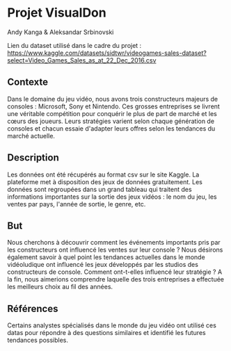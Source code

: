 # Projet VisualDon
Andy Kanga & Aleksandar Srbinovski

Lien du dataset utilisé dans le cadre du projet : https://www.kaggle.com/datasets/sidtwr/videogames-sales-dataset?select=Video_Games_Sales_as_at_22_Dec_2016.csv

## Contexte
Dans le domaine du jeu vidéo, nous avons trois constructeurs majeurs de consoles : Microsoft, Sony et Nintendo. Ces grosses entreprises se livrent une véritable compétition pour conquérir le plus de part de marché et les cœurs des joueurs. Leurs stratégies varient selon chaque génération de consoles et chacun essaie d'adapter leurs offres selon les tendances du marché actuelle.
## Description
Les données ont été récupérés au format csv sur le site Kaggle. La plateforme met à disposition des jeux de données gratuitement. Les données sont regroupées dans un grand tableau qui traitent des informations importantes sur la sortie des jeux vidéos : le nom du jeu, les ventes par pays, l'année de sortie, le genre, etc. 
## But
Nous cherchons à découvrir comment les événements importants pris par les constructeurs ont influencé les ventes sur leur console ? Nous désirons également savoir à quel point les tendances actuelles dans le monde vidéoludique ont influencé les jeux développés par les studios des constructeurs de console. Comment ont-t-elles influencé leur stratégie ? A la fin, nous aimerions comprendre laquelle des trois entreprises a effectuée les meilleurs choix au fil des années.
## Références
Certains analystes spécialisés dans le monde du jeu vidéo ont utilisé ces datas pour répondre à des questions similaires et identifié les futures tendances possibles. 



